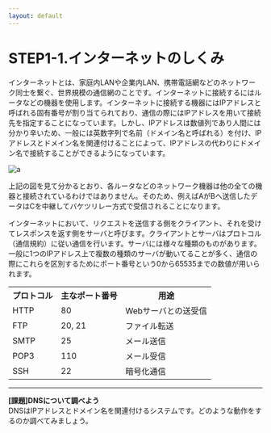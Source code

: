 ```yaml
---
layout: default
---
```

# STEP1-1.インターネットのしくみ

インターネットとは、家庭内LANや企業内LAN、携帯電話網などのネットワーク同士を繋ぐ、世界規模の通信網のことです。インターネットに接続するにはルータなどの機器を使用します。インターネットに接続する機器にはIPアドレスと呼ばれる固有番号が割り当てられており、通信の際にはIPアドレスを用いて接続先を指定することになっています。しかし、IPアドレスは数値列であり人間には分かり辛いため、一般には英数字列で名前（ドメイン名と呼ばれる）を付け、IPアドレスとドメイン名を関連付けることによって、IPアドレスの代わりにドメイン名で接続することができるようになっています。

![a](https://raw.github.com/team-lab/skillup/master/images/1/1_1.png?login=tlab&token=2e564d57ba137b3ca248ec00590f7eaa)

上記の図を見て分かるとおり、各ルータなどのネットワーク機器は他の全ての機器と接続されているわけではありません。そのため、例えばAがBへ送信したデータはCを中継してバケツリレー方式で受信されることになります。

インターネットにおいて、リクエストを送信する側をクライアント、それを受けてレスポンスを返す側をサーバと呼びます。クライアントとサーバはプロトコル（通信規約）に従い通信を行います。サーバには様々な種類のものがあります。一般に1つのIPアドレス上で複数の種類のサーバが動いてることが多く、通信の際にこれらを区別するためにポート番号という0から65535までの数値が用いられます。

<table>
<tr><th>プロトコル</th><th>主なポート番号</th><th>用途</th></tr>
<tr><td>HTTP</td><td>80</td><td>Webサーバとの送受信</td></tr>
<tr><td>FTP</td><td>20, 21</td><td>ファイル転送</td></tr>
<tr><td>SMTP</td><td>25</td><td>メール送信</td></tr>
<tr><td>POP3</td><td>110</td><td>メール受信</td></tr>
<tr><td>SSH</td><td>22</td><td>暗号化通信</td></tr>
</table>

***

**[課題]DNSについて調べよう**  
DNSはIPアドレスとドメイン名を関連付けるシステムです。どのような動作をするのか調べてみましょう。